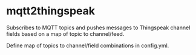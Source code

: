 # mqtt2thingspeak
Subscribes to MQTT topics and pushes messages to Thingspeak channel fields based on a map of topic to channel/feed.

Define map of topics to channel/field combinations in config.yml.
